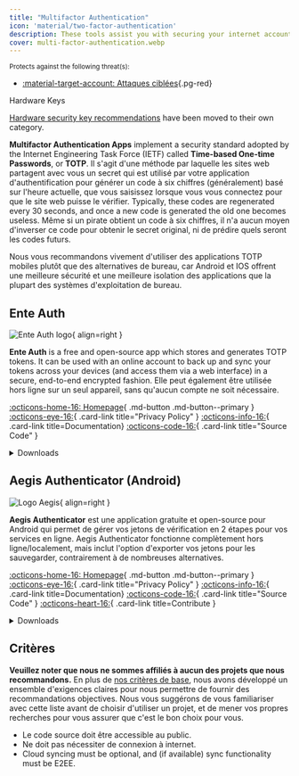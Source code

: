 ```yaml
---
title: "Multifactor Authentication"
icon: 'material/two-factor-authentication'
description: These tools assist you with securing your internet accounts with Multifactor Authentication without sending your secrets to a third-party.
cover: multi-factor-authentication.webp
---
```


<small>Protects against the following threat(s):</small>

- [:material-target-account: Attaques ciblées](basics/common-threats.md#attacks-against-specific-individuals ""){.pg-red}

<div class="admonition note" markdown>
<p class="admonition-title">Hardware Keys</p>

[Hardware security key recommendations](security-keys.md) have been moved to their own category.

</div>

**Multifactor Authentication Apps** implement a security standard adopted by the Internet Engineering Task Force (IETF) called **Time-based One-time Passwords**, or **TOTP**. Il s'agit d'une méthode par laquelle les sites web partagent avec vous un secret qui est utilisé par votre application d'authentification pour générer un code à six chiffres (généralement) basé sur l'heure actuelle, que vous saisissez lorsque vous vous connectez pour que le site web puisse le vérifier. Typically, these codes are regenerated every 30 seconds, and once a new code is generated the old one becomes useless. Même si un pirate obtient un code à six chiffres, il n'a aucun moyen d'inverser ce code pour obtenir le secret original, ni de prédire quels seront les codes futurs.

Nous vous recommandons vivement d'utiliser des applications TOTP mobiles plutôt que des alternatives de bureau, car Android et IOS offrent une meilleure sécurité et une meilleure isolation des applications que la plupart des systèmes d'exploitation de bureau.

## Ente Auth

<div class="admonition recommendation" markdown>

![Ente Auth logo](assets/img/multi-factor-authentication/ente-auth.svg){ align=right }

**Ente Auth** is a free and open-source app which stores and generates TOTP tokens. It can be used with an online account to back up and sync your tokens across your devices (and access them via a web interface) in a secure, end-to-end encrypted fashion. Elle peut également être utilisée hors ligne sur un seul appareil, sans qu'aucun compte ne soit nécessaire.

[:octicons-home-16: Homepage](https://ente.io/auth){ .md-button .md-button--primary }
[:octicons-eye-16:](https://ente.io/privacy){ .card-link title="Privacy Policy" }
[:octicons-info-16:](https://help.ente.io/auth){ .card-link title=Documentation}
[:octicons-code-16:](https://github.com/ente-io/ente/tree/main/auth#readme){ .card-link title="Source Code" }

<details class="downloads" markdown>
<summary>Downloads</summary>

- [:simple-googleplay: Google Play](https://play.google.com/store/apps/details?id=io.ente.auth)
- [:simple-appstore: App Store](https://apps.apple.com/app/id6444121398)
- [:simple-github: GitHub](https://github.com/ente-io/ente/releases?q=auth)
- [:octicons-globe-16: Web](https://auth.ente.io)

</details>

</div>

## Aegis Authenticator (Android)

<div class="admonition recommendation" markdown>

![Logo Aegis](assets/img/multi-factor-authentication/aegis.png){ align=right }

**Aegis Authenticator** est une application gratuite et open-source pour Android qui permet de gérer vos jetons de vérification en 2 étapes pour vos services en ligne. Aegis Authenticator fonctionne complètement hors ligne/localement, mais inclut l'option d'exporter vos jetons pour les sauvegarder, contrairement à de nombreuses alternatives.

[:octicons-home-16: Homepage](https://getaegis.app){ .md-button .md-button--primary }
[:octicons-eye-16:](https://getaegis.app/aegis/privacy.html){ .card-link title="Privacy Policy" }
[:octicons-info-16:](https://github.com/beemdevelopment/Aegis/wiki){ .card-link title=Documentation}
[:octicons-code-16:](https://github.com/beemdevelopment/Aegis){ .card-link title="Source Code" }
[:octicons-heart-16:](https://buymeacoffee.com/beemdevelopment){ .card-link title=Contribute }

<details class="downloads" markdown>
<summary>Downloads</summary>

- [:simple-googleplay: Google Play](https://play.google.com/store/apps/details?id=com.beemdevelopment.aegis)
- [:simple-github: GitHub](https://github.com/beemdevelopment/Aegis/releases)

</details>

</div>

<!-- markdownlint-disable-next-line -->
## Critères

**Veuillez noter que nous ne sommes affiliés à aucun des projets que nous recommandons.** En plus de [nos critères de base](about/criteria.md), nous avons développé un ensemble d'exigences claires pour nous permettre de fournir des recommandations objectives. Nous vous suggérons de vous familiariser avec cette liste avant de choisir d'utiliser un projet, et de mener vos propres recherches pour vous assurer que c'est le bon choix pour vous.

- Le code source doit être accessible au public.
- Ne doit pas nécessiter de connexion à internet.
- Cloud syncing must be optional, and (if available) sync functionality must be E2EE.
